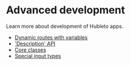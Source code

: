 # Advanced development

Learn more about development of Hubleto apps.

  * [Dynamic routes with variables](advanced-development/dynamic-routes)
  * ['Description' API](advanced-development/description-api)
  * [Core classes](advanced-development/core-classes)
  * [Special input types](customizing-ui/special-input-types)